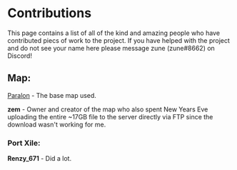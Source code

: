 # Contributions
This page contains a list of all of the kind and amazing people who have contributed piecs of work to the project. If you have helped with the project and do not see your name here please message zune (zune#8662) on Discord!

<!-- ## Web:
### Homepage:
["Eventually" by HTML5UP](https://html5up.net/eventually#:~:text=Eventually%20%7C%20HTML5%20UP%20Eventually%20A%20simple%20template,big%20thing.%20Brought%20to%20you%20by%20HTML5%20UP.)   

### Documentation: 
[mdbook](https://rust-lang.github.io/mdBook/)    
[mdbook-theme](https://github.com/zjp-CN/mdbook-theme)     -->

## Map:

[Paralon](https://paralon.net/) - The base map used.   
    
**zem** - Owner and creator of the map who also spent New Years Eve uploading the entire ~17GB file to the server directly via FTP since the download wasn't working for me.   

### Port Xile:
**Renzy_671** - Did a lot. 